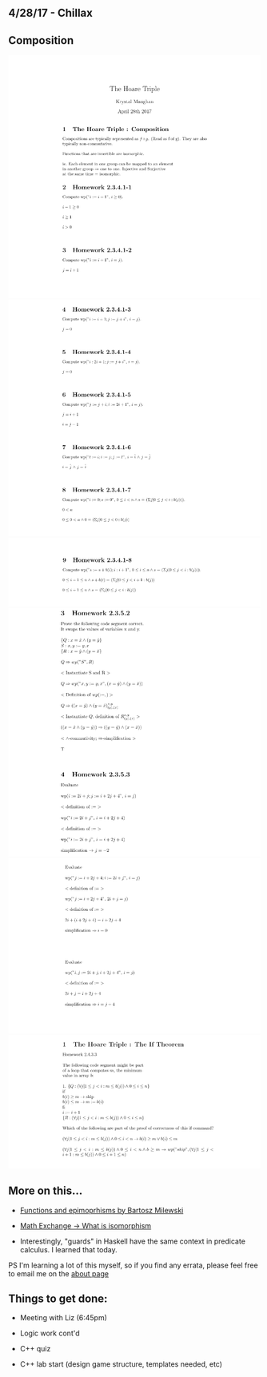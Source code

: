 ## 4/28/17 - Chillax

## Composition 

![h_5_001](/images/h_5_001.png)
![h_5_002](/images/h_5_002.png)
![h_5_003](/images/h_5_003.png)
![h_6_001](/images/h_6_001.png)
![h_6_002](/images/h_6_002.png)
![h_7_001](/images/h_7_001.png)
## More on this...
- [Functions and epimoprhisms by Bartosz Milewski](https://www.youtube.com/watch?v=O2lZkr-aAqk)

- [Math Exchange -> What is isomorphism](https://math.stackexchange.com/questions/441758/what-does-isomorphic-mean-in-linear-algebra)

- Interestingly, "guards" in Haskell have the same context in predicate calculus. I learned that today.

PS I'm learning a lot of this myself, so if you find any errata, 
please feel free to email me on the [about page](https://kammitama5.github.io/about/)

## Things to get done:

- Meeting with Liz (6:45pm)

- Logic work cont'd

- C++ quiz

- C++ lab start (design game structure, templates needed, etc)

